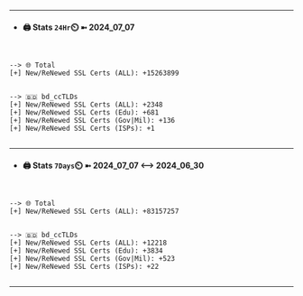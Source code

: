 

---
- #### 🖨️ **Stats** `24Hr`⏲️ ➼ 2024_07_07
```console


--> 🌐 Total
[+] New/ReNewed SSL Certs (ALL): +15263899


--> 🇧🇩 bd_ccTLDs
[+] New/ReNewed SSL Certs (ALL): +2348
[+] New/ReNewed SSL Certs (Edu): +681
[+] New/ReNewed SSL Certs (Gov|Mil): +136
[+] New/ReNewed SSL Certs (ISPs): +1


```

---
- #### 🖨️ **Stats** `7Days`⏲️ ➼ 2024_07_07 <--> 2024_06_30
```console


--> 🌐 Total
[+] New/ReNewed SSL Certs (ALL): +83157257


--> 🇧🇩 bd_ccTLDs
[+] New/ReNewed SSL Certs (ALL): +12218
[+] New/ReNewed SSL Certs (Edu): +3834
[+] New/ReNewed SSL Certs (Gov|Mil): +523
[+] New/ReNewed SSL Certs (ISPs): +22


```

---


